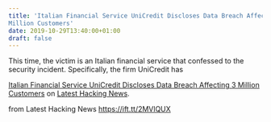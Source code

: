 ```yaml
---
title: 'Italian Financial Service UniCredit Discloses Data Breach Affecting 3
Million Customers'
date: 2019-10-29T13:40:00+01:00
draft: false
---
```


This time, the victim is an Italian financial service that confessed to the security incident. Specifically, the firm UniCredit has

[Italian Financial Service UniCredit Discloses Data Breach Affecting 3 Million Customers](https://latesthackingnews.com/2019/10/29/italian-financial-service-unicredit-discloses-data-breach-affecting-3-million-customers/) on [Latest Hacking News](https://latesthackingnews.com).

  
  
from Latest Hacking News https://ift.tt/2MVlQUX
